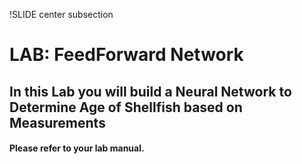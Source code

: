 !SLIDE center subsection

# LAB: FeedForward Network 

## In this Lab you will build a Neural Network to Determine Age of Shellfish based on Measurements

#### Please refer to your lab manual. 
